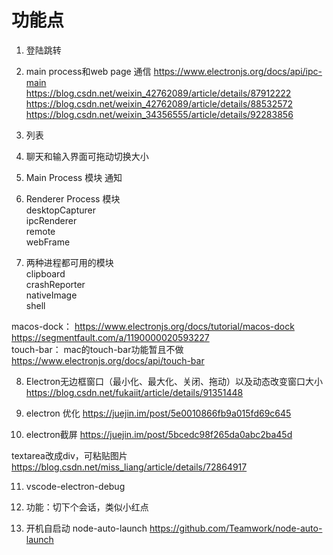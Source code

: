 # 功能点

1. 登陆跳转
2. main process和web page 通信  https://www.electronjs.org/docs/api/ipc-main    
https://blog.csdn.net/weixin_42762089/article/details/87912222  
https://blog.csdn.net/weixin_42762089/article/details/88532572  
https://blog.csdn.net/weixin_34356555/article/details/92283856  
3. 列表
4. 聊天和输入界面可拖动切换大小
 
5. Main Process 模块
通知

6. Renderer Process 模块  
desktopCapturer  
ipcRenderer  
remote  
webFrame  

7. 两种进程都可用的模块  
clipboard  
crashReporter  
nativeImage  
shell  

macos-dock： https://www.electronjs.org/docs/tutorial/macos-dock  
https://segmentfault.com/a/1190000020593227  
touch-bar： mac的touch-bar功能暂且不做 https://www.electronjs.org/docs/api/touch-bar

8. Electron无边框窗口（最小化、最大化、关闭、拖动）以及动态改变窗口大小  https://blog.csdn.net/fukaiit/article/details/91351448  

9. electron 优化 https://juejin.im/post/5e0010866fb9a015fd69c645  

10. electron截屏 https://juejin.im/post/5bcedc98f265da0abc2ba45d

textarea改成div，可粘贴图片 https://blog.csdn.net/miss_liang/article/details/72864917  

11. vscode-electron-debug  

12. 功能：切下个会话，类似小红点  

13. 开机自启动 node-auto-launch  https://github.com/Teamwork/node-auto-launch  